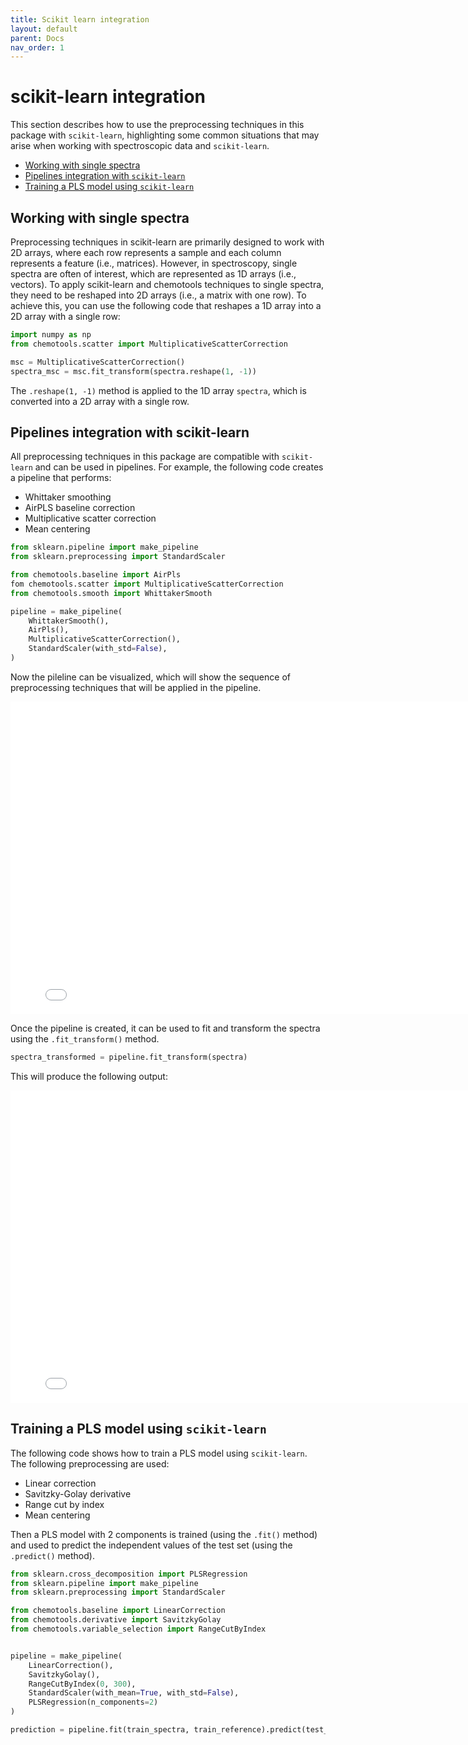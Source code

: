 ```yaml
---
title: Scikit learn integration
layout: default
parent: Docs
nav_order: 1
---
```



# __scikit-learn integration__

This section describes how to use the preprocessing techniques in this package with ```scikit-learn```, highlighting some common situations that may arise when working with spectroscopic data and ```scikit-learn```.

- [Working with single spectra](#working-with-single-spectra)
- [Pipelines integration with ```scikit-learn```](#pipelines-integration-with-scikit-learn)
- [Training a PLS model using ```scikit-learn```](#training-a-pls-model)


## __Working with single spectra__
Preprocessing techniques in scikit-learn are primarily designed to work with 2D arrays, where each row represents a sample and each column represents a feature (i.e., matrices). However, in spectroscopy, single spectra are often of interest, which are represented as 1D arrays (i.e., vectors). To apply scikit-learn and chemotools techniques to single spectra, they need to be reshaped into 2D arrays (i.e., a matrix with one row). To achieve this, you can use the following code that reshapes a 1D array into a 2D array with a single row:

```python
import numpy as np
from chemotools.scatter import MultiplicativeScatterCorrection

msc = MultiplicativeScatterCorrection()
spectra_msc = msc.fit_transform(spectra.reshape(1, -1))
```
The ```.reshape(1, -1)``` method is applied to the 1D array ```spectra```, which is converted into a 2D array with a single row.


## __Pipelines integration with scikit-learn__
All preprocessing techniques in this package are compatible with ```scikit-learn``` and can be used in pipelines. For example, the following code creates a pipeline that performs:

- Whittaker smoothing
- AirPLS baseline correction
- Multiplicative scatter correction
- Mean centering

```python
from sklearn.pipeline import make_pipeline
from sklearn.preprocessing import StandardScaler

from chemotools.baseline import AirPls
fom chemotools.scatter import MultiplicativeScatterCorrection
from chemotools.smooth import WhittakerSmooth

pipeline = make_pipeline(
    WhittakerSmooth(),
    AirPls(),
    MultiplicativeScatterCorrection(),
    StandardScaler(with_std=False),
)
```
Now the pileline can be visualized, which will show the sequence of preprocessing techniques that will be applied in the pipeline.

<iframe src="figures/pipeline_visual.html" width="800px" height="500px" style="border: none;"></iframe>

Once the pipeline is created, it can be used to fit and transform the spectra using the ```.fit_transform()``` method.

```python
spectra_transformed = pipeline.fit_transform(spectra)
```
This will produce the following output:

<iframe src="figures/pipeline.html" width="800px" height="500px" style="border: none;"></iframe>



## __Training a PLS model using ```scikit-learn```__

The following code shows how to train a PLS model using ```scikit-learn```. The following preprocessing are used:

- Linear correction
- Savitzky-Golay derivative
- Range cut by index
- Mean centering

Then a PLS model with 2 components is trained (using the ```.fit()``` method) and used to predict the independent values of the test set (using the ```.predict()``` method).

```python
from sklearn.cross_decomposition import PLSRegression
from sklearn.pipeline import make_pipeline
from sklearn.preprocessing import StandardScaler

from chemotools.baseline import LinearCorrection
from chemotools.derivative import SavitzkyGolay
from chemotools.variable_selection import RangeCutByIndex


pipeline = make_pipeline(
    LinearCorrection(),
    SavitzkyGolay(),
    RangeCutByIndex(0, 300),
    StandardScaler(with_mean=True, with_std=False),
    PLSRegression(n_components=2)
)

prediction = pipeline.fit(train_spectra, train_reference).predict(test_spectra)
```
